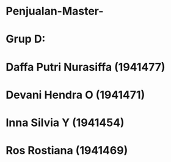 # Penjualan-Master-
# Grup D:
# Daffa Putri Nurasiffa (1941477)
# Devani Hendra O (1941471)
# Inna Silvia Y (1941454)
# Ros Rostiana (1941469)
